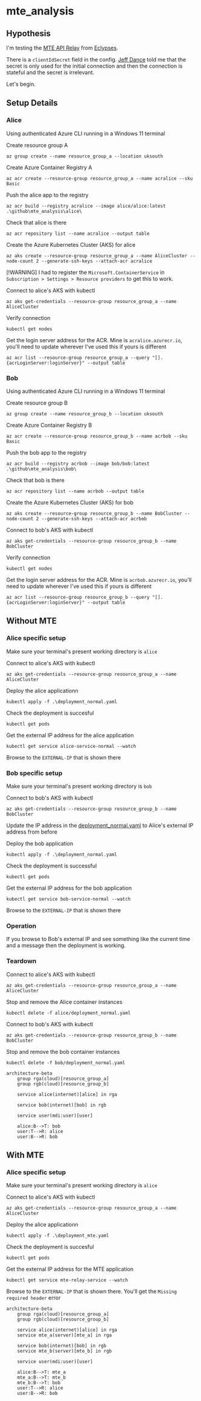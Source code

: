# mte_analysis

## Hypothesis

I'm testing the [MTE API Relay](https://github.com/Eclypses/mte-relay-server) from [Eclypses](https://eclypses.com/).

There is a `clientIdSecret` field in the config. [Jeff Dance](https://www.linkedin.com/in/jefferson-dance-7b678126/) told me that the secret is only used for the initial connection and then the connection is stateful and the secret is irrelevant.

Let's begin.

## Setup Details

### Alice

Using authenticated Azure CLI running in a Windows 11 terminal

Create resource group A

```az group create --name resource_group_a --location uksouth```

Create Azure Container Registry A

```az acr create --resource-group resource_group_a --name acralice --sku Basic```

Push the alice app to the registry

```az acr build --registry acralice --image alice/alice:latest .\github\mte_analysis\alice\```

Check that alice is there

```az acr repository list --name acralice --output table```

Create the Azure Kubernetes Cluster (AKS) for alice

```az aks create --resource-group resource_group_a --name AliceCluster --node-count 2 --generate-ssh-keys --attach-acr acralice```

[!WARNING]
I had to register the `Microsoft.ContainerService` in `Subscription > Settings > Resource providers` to get this to work.

Connect to alice's AKS with kubectl

```az aks get-credentials --resource-group resource_group_a --name AliceCluster```

Verify connection

```kubectl get nodes```

Get the login server address for the ACR. Mine is `acralice.azurecr.io`, you'll need to update wherever I've used this if yours is different

```az acr list --resource-group resource_group_a --query "[].{acrLoginServer:loginServer}" --output table```

### Bob

Using authenticated Azure CLI running in a Windows 11 terminal

Create resource group B

```az group create --name resource_group_b --location uksouth```

Create Azure Container Registry B

```az acr create --resource-group resource_group_b --name acrbob --sku Basic```

Push the bob app to the registry

```az acr build --registry acrbob --image bob/bob:latest .\github\mte_analysis\bob\```

Check that bob is there

```az acr repository list --name acrbob --output table```

Create the Azure Kubernetes Cluster (AKS) for bob

```az aks create --resource-group resource_group_b --name BobCluster --node-count 2 --generate-ssh-keys --attach-acr acrbob```

Connect to bob's AKS with kubectl

```az aks get-credentials --resource-group resource_group_b --name BobCluster```

Verify connection

```kubectl get nodes```

Get the login server address for the ACR. Mine is `acrbob.azurecr.io`, you'll need to update wherever I've used this if yours is different

```az acr list --resource-group resource_group_b --query "[].{acrLoginServer:loginServer}" --output table```

## Without MTE

### Alice specific setup

Make sure your terminal's present working directory is `alice`

Connect to alice's AKS with kubectl

```az aks get-credentials --resource-group resource_group_a --name AliceCluster```

Deploy the alice applicationn

```kubectl apply -f .\deployment_normal.yaml```

Check the deployment is succesful

```kubectl get pods```

Get the external IP address for the alice application

```kubectl get service alice-service-normal --watch```

Browse to the `EXTERNAL-IP` that is shown there

### Bob specific setup

Make sure your terminal's present working directory is `bob`

Connect to bob's AKS with kubectl

```az aks get-credentials --resource-group resource_group_b --name BobCluster```

Update the IP address in the [deployment_normal.yaml](bob/deployment_normal.yaml) to Alice's external IP address from before

Deploy the bob application

```kubectl apply -f .\deployment_normal.yaml```

Check the deployment is successful

```kubectl get pods```

Get the external IP address for the bob application

```kubectl get service bob-service-normal --watch```

Browse to the `EXTERNAL-IP` that is shown there

### Operation

If you browse to Bob's external IP and see something like the current time and a message then the deployment is working.

### Teardown

Connect to alice's AKS with kubectl

```az aks get-credentials --resource-group resource_group_a --name AliceCluster```

Stop and remove the Alice container instances

```kubectl delete -f alice/deployment_normal.yaml```

Connect to bob's AKS with kubectl

```az aks get-credentials --resource-group resource_group_b --name BobCluster```

Stop and remove the bob container instances

```kubectl delete -f bob/deployment_normal.yaml```

```mermaid
architecture-beta
    group rga(cloud)[resource_group_a]
    group rgb(cloud)[resource_group_b]

    service alice(internet)[alice] in rga

    service bob(internet)[bob] in rgb

    service user(mdi:user)[user]

    alice:B-->T: bob
    user:T-->R: alice
    user:B-->R: bob
```

## With MTE

### Alice specific setup

Make sure your terminal's present working directory is `alice`

Connect to alice's AKS with kubectl

```az aks get-credentials --resource-group resource_group_a --name AliceCluster```

Deploy the alice applicationn

```kubectl apply -f .\deployment_mte.yaml```

Check the deployment is succesful

```kubectl get pods```

Get the external IP address for the MTE application

```kubectl get service mte-relay-service --watch```

Browse to the `EXTERNAL-IP` that is shown there. You'll get the `Missing required header` error



```mermaid
architecture-beta
    group rga(cloud)[resource_group_a]
    group rgb(cloud)[resource_group_b]

    service alice(internet)[alice] in rga
    service mte_a(server)[mte_a] in rga

    service bob(internet)[bob] in rgb
    service mte_b(server)[mte_b] in rgb

    service user(mdi:user)[user]

    alice:B-->T: mte_a
    mte_a:B-->T: mte_b
    mte_b:B-->T: bob
    user:T-->R: alice
    user:B-->R: bob
```
